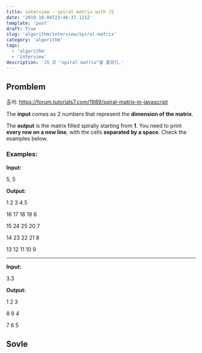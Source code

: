 ```yaml
---
title: interview - spiral matrix with JS
date: '2019-10-04T23:46:37.121Z'
template: 'post'
draft: True
slug: 'algorithm/interview/spiral-matrix'
category: 'algorithm'
tags:
  - 'algorithm'
  - 'interview'
description: 'JS 로 "spiral matrix"를 풀었다.'
---
```


## Promblem

출저: https://forum.tutorials7.com/1989/spiral-matrix-in-javascript

The **input** comes as 2 numbers that represent the **dimension of the matrix**.

The **output** is the matrix filled spirally starting from **1**. You need to print **every row on a new line**, with the cells **separated by a space**. Check the examples below.

### Examples:

**Input:**

5, 5

**Output:**

1 2 3 4 5

16 17 18 19 6

15 24 25 20 7

14 23 22 21 8

13 12 11 10 9

------

**Input:**

3.3

**Output:**

1 2 3

8 9 4

7 6 5

## Sovle

